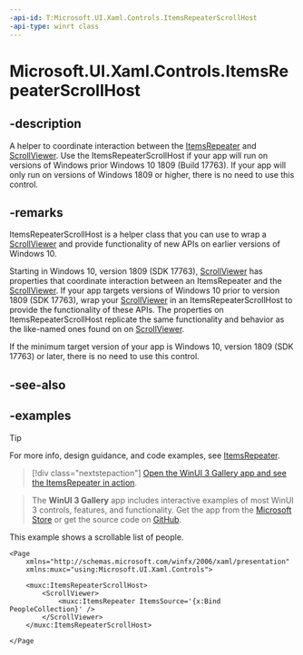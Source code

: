 ```yaml
---
-api-id: T:Microsoft.UI.Xaml.Controls.ItemsRepeaterScrollHost
-api-type: winrt class
---
```


# Microsoft.UI.Xaml.Controls.ItemsRepeaterScrollHost

<!--
public sealed class ItemsRepeaterScrollHost : Windows.UI.Xaml.FrameworkElement
-->

## -description

A helper to coordinate interaction between the [ItemsRepeater](itemsrepeater.md) and [ScrollViewer](/uwp/api/windows.ui.xaml.controls.scrollviewer).
Use the ItemsRepeaterScrollHost if your app will run on versions of Windows prior Windows 10 1809 (Build 17763).  If your app will only run on versions of Windows 1809 or higher, there is no need to use this control.

## -remarks

ItemsRepeaterScrollHost is a helper class that you can use to wrap a [ScrollViewer](/uwp/api/windows.ui.xaml.controls.scrollviewer) and provide functionality of new APIs on earlier versions of Windows 10.

Starting in Windows 10, version 1809 (SDK 17763), [ScrollViewer](/uwp/api/windows.ui.xaml.controls.scrollviewer) has properties that coordinate interaction between an ItemsRepeater and the [ScrollViewer](/uwp/api/windows.ui.xaml.controls.scrollviewer). If your app targets versions of Windows 10 prior to version 1809 (SDK 17763), wrap your [ScrollViewer](/uwp/api/windows.ui.xaml.controls.scrollviewer) in an ItemsRepeaterScrollHost to provide the functionality of these APIs.  The properties on ItemsRepeaterScrollHost replicate the same functionality and behavior as the like-named ones found on on [ScrollViewer](/uwp/api/windows.ui.xaml.controls.scrollviewer).

If the minimum target version of your app is Windows 10, version 1809 (SDK 17763) or later, there is no need to use this control.

## -see-also

## -examples

> [!TIP]
> For more info, design guidance, and code examples, see [ItemsRepeater](/windows/apps/design/controls/items-repeater).

> [!div class="nextstepaction"]
> [Open the WinUI 3 Gallery app and see the ItemsRepeater in action](winui3gallery:/item/ItemsRepeater).

> The **WinUI 3 Gallery** app includes interactive examples of most WinUI 3 controls, features, and functionality. Get the app from the [Microsoft Store](https://www.microsoft.com/store/productId/9P3JFPWWDZRC) or get the source code on [GitHub](https://github.com/microsoft/WinUI-Gallery).

This example shows a scrollable list of people.

```xaml
<Page
    xmlns="http://schemas.microsoft.com/winfx/2006/xaml/presentation"
    xmlns:muxc="using:Microsoft.UI.Xaml.Controls">

    <muxc:ItemsRepeaterScrollHost>
        <ScrollViewer>
            <muxc:ItemsRepeater ItemsSource='{x:Bind PeopleCollection}' />
        </ScrollViewer>
    </muxc:ItemsRepeaterScrollHost> 
    
</Page
```
